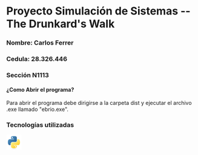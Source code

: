 # Proyecto Simulación de Sistemas -- The Drunkard's Walk
### Nombre: Carlos Ferrer
### Cedula: 28.326.446
### Sección N1113

#### ¿Como Abrir el programa?

Para abrir el programa debe dirigirse a la carpeta dist y ejecutar el archivo .exe llamado "ebrio.exe".

### Tecnologías utilizadas
<p align="left"> <a href="https://www.python.org" target="_blank" rel="noreferrer"> <img src="https://raw.githubusercontent.com/devicons/devicon/master/icons/python/python-original.svg" alt="python" width="40" height="40"/> </a> </p>
